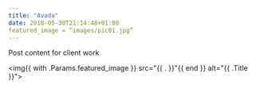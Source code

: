 ```yaml
---
title: "Avada"
date: 2018-05-30T21:14:48+01:00
featured_image = “images/pic01.jpg”
---
```


Post content for client work

<img{{ with .Params.featured_image }} src="{{ . }}"{{ end }} alt="{{ .Title }}">
